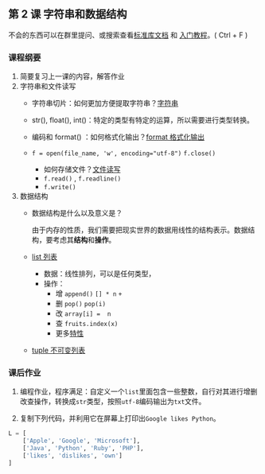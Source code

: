 ## 第 2 课 字符串和数据结构

不会的东西可以在群里提问、或搜索查看[标准库文档](https://docs.python.org/zh-cn/3/library/index.html) 和 [入门教程](https://docs.python.org/zh-cn/3/tutorial/index.html)。( Ctrl + F )

### 课程纲要

1. 简要复习上一课的内容，解答作业
2. 字符串和文件读写
    - 字符串切片：如何更加方便提取字符串？[字符串](https://docs.python.org/zh-cn/3/tutorial/introduction.html#strings)
    - str(), float(), int()：特定的类型有特定的运算，所以需要进行类型转换。

    - 编码和 format() ：如何格式化输出？[format 格式化输出](https://docs.python.org/zh-cn/3/tutorial/inputoutput.html#the-string-format-method)
    - `f = open(file_name, 'w', encoding="utf-8")` `f.close()`
      -  如何存储文件？[文件读写](https://docs.python.org/zh-cn/3/tutorial/inputoutput.html#reading-and-writing-files)
      - `f.read()` , `f.readline()` 
      - `f.write()`
3. 数据结构
    - 数据结构是什么以及意义是？
    
      由于内存的性质，我们需要把现实世界的数据用线性的结构表示。数据结构，要考虑其**结构**和**操作**。
    
    - [list 列表](https://docs.python.org/zh-cn/3/tutorial/introduction.html#lists) 
      - 数据：线性排列，可以是任何类型，
      - 操作：
        - 增 `append()` `[] * n`  `+` 
        - 删 `pop()` `pop(i)`
        - 改 `array[i] =  n`
        - 查 `fruits.index(x)`
        - 更多[特性](https://docs.python.org/zh-cn/3/tutorial/datastructures.html#more-on-lists)
      
    - [tuple 不可变列表](https://docs.python.org/zh-cn/3/library/stdtypes.html?highlight=tuple#tuple)

### 课后作业

1. 编程作业，程序满足：自定义一个`list`里面包含一些整数，自行对其进行增删改查操作，转换成`str`类型，按照`utf-8`编码输出为`txt`文件。

2. 复制下列代码，并利用它在屏幕上打印出`Google likes Python`。

```python
L = [
    ['Apple', 'Google', 'Microsoft'],
    ['Java', 'Python', 'Ruby', 'PHP'],
    ['likes', 'dislikes', 'own']
]
```